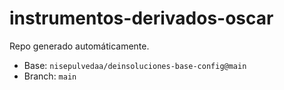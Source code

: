 # instrumentos-derivados-oscar

Repo generado automáticamente.

- Base: `nisepulvedaa/deinsoluciones-base-config@main`
- Branch: `main`
